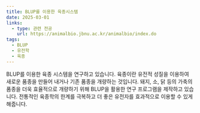 ```yaml
---
title: BLUP를 이용한 육종시스템
date: 2025-03-01
links:
  - type: 관련 전공
    url: https://animalbio.jbnu.ac.kr/animalbio/index.do
tags:
  - BLUP
  - 유전학
  - 육종
---
```


BLUP를 이용한 육종 시스템을 연구하고 있습니다.
육종이란 유전적 성질을 이용하여 새로운 품종을 만들어 내거나 기존 품종을 개량하는 것입니다.
돼지, 소, 닭 등의 가축의 품종을 더욱 효율적으로 개량하기 위해 BLUP을 활용한 연구 프로그램을 제작하고 있습니다.
전통적인 육종학의 한계를 극복하고 더 좋은 유전자를 효과적으로 이용할 수 있게 해줍니다.

<!--more-->
